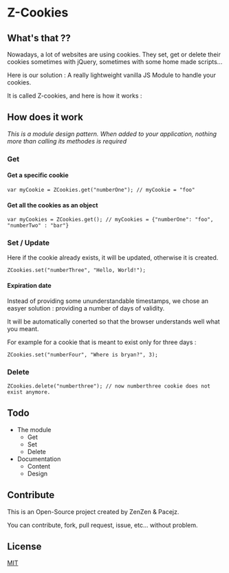 # Z-Cookies

## What's that ??

Nowadays, a lot of websites are using cookies. They set, get or delete their cookies sometimes with jQuery, sometimes with some home made scripts...

Here is our solution : A really lightweight vanilla JS Module to handle your cookies.

It is called Z-cookies, and here is how it works :

## How does it work

_This is a module design pattern. When added to your application, nothing more than calling its methodes is required_

### Get

#### Get a specific cookie

```
var myCookie = ZCookies.get("numberOne"); // myCookie = "foo"

```

#### Get all the cookies as an object

```
var myCookies = ZCookies.get(); // myCookies = {"numberOne": "foo", "numberTwo" : "bar"}

```

### Set / Update

Here if the cookie already exists, it will be updated, otherwise it is created.

```
ZCookies.set("numberThree", "Hello, World!");

```

#### Expiration date

Instead of providing some ununderstandable timestamps, we chose an easyer solution : providing a number of days of validity.

It will be automatically conerted so that the browser understands well what you meant.

For example for a cookie that is meant to exist only for three days :


```
ZCookies.set("numberFour", "Where is bryan?", 3);

```

### Delete

```
ZCookies.delete("numberthree"); // now numberthree cookie does not exist anymore.

```

## Todo

* The module
  * Get
  * Set
  * Delete
* Documentation
  * Content
  * Design

## Contribute

This is an Open-Source project created by ZenZen & Pacejz.

You can contribute, fork, pull request, issue, etc... without problem.

## License

[MIT](http://benavern.github.io/MIT/#name=Benjamin%20%26%20Jean-Sebastien)

